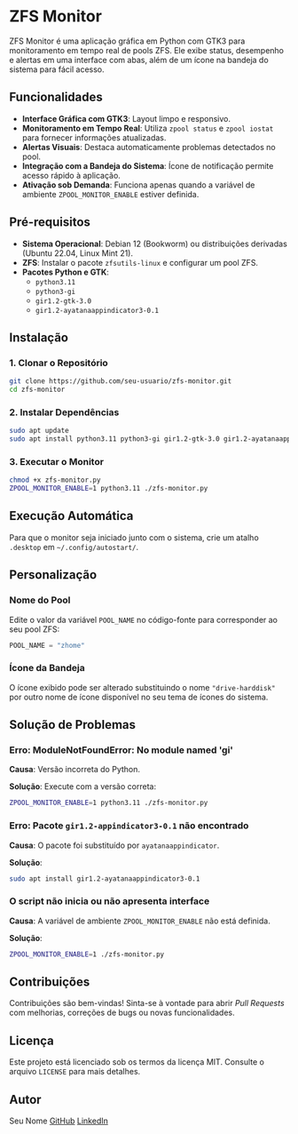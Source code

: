 # ZFS Monitor

ZFS Monitor é uma aplicação gráfica em Python com GTK3 para monitoramento em tempo real de pools ZFS. Ele exibe status, desempenho e alertas em uma interface com abas, além de um ícone na bandeja do sistema para fácil acesso.

## Funcionalidades

- **Interface Gráfica com GTK3**: Layout limpo e responsivo.
- **Monitoramento em Tempo Real**: Utiliza `zpool status` e `zpool iostat` para fornecer informações atualizadas.
- **Alertas Visuais**: Destaca automaticamente problemas detectados no pool.
- **Integração com a Bandeja do Sistema**: Ícone de notificação permite acesso rápido à aplicação.
- **Ativação sob Demanda**: Funciona apenas quando a variável de ambiente `ZPOOL_MONITOR_ENABLE` estiver definida.

## Pré-requisitos

- **Sistema Operacional**: Debian 12 (Bookworm) ou distribuições derivadas (Ubuntu 22.04, Linux Mint 21).
- **ZFS**: Instalar o pacote `zfsutils-linux` e configurar um pool ZFS.
- **Pacotes Python e GTK**:
  - `python3.11`
  - `python3-gi`
  - `gir1.2-gtk-3.0`
  - `gir1.2-ayatanaappindicator3-0.1`

## Instalação

### 1. Clonar o Repositório

```bash
git clone https://github.com/seu-usuario/zfs-monitor.git
cd zfs-monitor
````

### 2. Instalar Dependências

```bash
sudo apt update
sudo apt install python3.11 python3-gi gir1.2-gtk-3.0 gir1.2-ayatanaappindicator3-0.1 zfsutils-linux
```

### 3. Executar o Monitor

```bash
chmod +x zfs-monitor.py
ZPOOL_MONITOR_ENABLE=1 python3.11 ./zfs-monitor.py
```

## Execução Automática

Para que o monitor seja iniciado junto com o sistema, crie um atalho `.desktop` em `~/.config/autostart/`.

## Personalização

### Nome do Pool

Edite o valor da variável `POOL_NAME` no código-fonte para corresponder ao seu pool ZFS:

```python
POOL_NAME = "zhome"
```

### Ícone da Bandeja

O ícone exibido pode ser alterado substituindo o nome `"drive-harddisk"` por outro nome de ícone disponível no seu tema de ícones do sistema.

## Solução de Problemas

### Erro: ModuleNotFoundError: No module named 'gi'

**Causa**: Versão incorreta do Python.

**Solução**: Execute com a versão correta:

```bash
ZPOOL_MONITOR_ENABLE=1 python3.11 ./zfs-monitor.py
```

### Erro: Pacote `gir1.2-appindicator3-0.1` não encontrado

**Causa**: O pacote foi substituído por `ayatanaappindicator`.

**Solução**:

```bash
sudo apt install gir1.2-ayatanaappindicator3-0.1
```

### O script não inicia ou não apresenta interface

**Causa**: A variável de ambiente `ZPOOL_MONITOR_ENABLE` não está definida.

**Solução**:

```bash
ZPOOL_MONITOR_ENABLE=1 ./zfs-monitor.py
```

## Contribuições

Contribuições são bem-vindas! Sinta-se à vontade para abrir *Pull Requests* com melhorias, correções de bugs ou novas funcionalidades.

## Licença

Este projeto está licenciado sob os termos da licença MIT. Consulte o arquivo `LICENSE` para mais detalhes.

## Autor

Seu Nome
[GitHub](https://github.com/mvdiogo)
[LinkedIn](https://linkedin.com/in/mvdiogoce)
